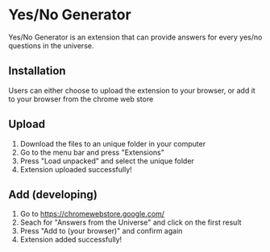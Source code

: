 # Yes/No Generator
Yes/No Generator is an extension that can provide answers for every yes/no questions in the universe.

## Installation
Users can either choose to upload the extension to your browser, or add it to your browser from the chrome web store

## Upload
1. Download the files to an unique folder in your computer
2. Go to the menu bar and press "Extensions"
3. Press "Load unpacked" and select the unique folder
4. Extension uploaded successfully!

## Add (developing)
1. Go to https://chromewebstore.google.com/
2. Seach for "Answers from the Universe" and click on the first result
3. Press "Add to (your browser)" and confirm again
4. Extension added successfully!
